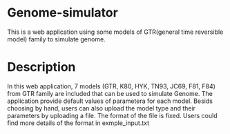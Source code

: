 # Genome-simulator
This is a web application using some models of GTR(general time reversible model) family to simulate genome.

# Description
In this web application, 7 models (GTR, K80, HYK, TN93, JC69, F81, F84) from GTR family are included that can be used to simulate Genome. The application provide default values of parametera for each model. Besids choosing by hand, 
users can also upload the model type and their parameters by uploading a file. The format of the file is fixed. Users could find more details of the format in exmple_input.txt



